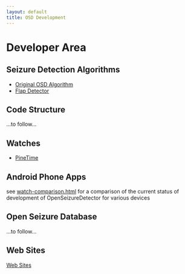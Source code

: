 ```yaml
---
layout: default
title: OSD Development
---
```


# Developer Area

## Seizure Detection Algorithms

  - [Original OSD Algorithm](https://www.openseizuredetector.org.uk/?page_id=455)
  - [Flap Detector](./flap-detector.html)

## Code Structure

...to follow...

## Watches
  - [PineTime](./pinetime.html)



## Android Phone Apps

see [watch-comparison.html](./watch-comparison.html) for a comparison of the current status of development of OpenSeizureDetector for various devices





## Open Seizure Database

...to follow...

## Web Sites
[Web Sites](./website.html)